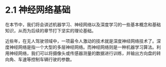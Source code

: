 # 2.1 神经网络基础

在本节中，我们将会讲述机器学习、神经网络以及深度学习的一些基本概念和基础知识，从而为后续的章节打下坚实的理论基础。

近些年，在无人驾驶领域中，一项最令人激动的技术就是深度神经网络技术了。深度神经网络是指一个大型的多层神经网络。而神经网络则是一种机器学习算法。利用神经网络，我们可以将摄像头或传感器测量的数据进行训练，并输出方向盘的转向角、车速等控制车辆行驶的参数。


